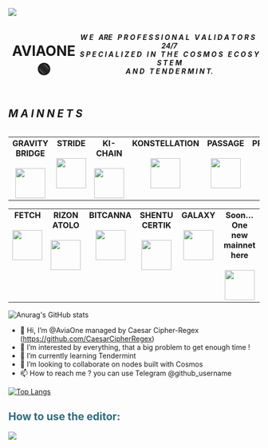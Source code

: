 <img
  src="https://aviaone.com/wp-content/uploads/2022/09/cropped-header-background-black-aviaone.jpg"
  style="display: inline-block; margin: 0 auto; max-width: 300px">
 
<div align="center">
  <div style="display: flex; align-items: flex-start;">
<h1>AVIAONE 🟢</h1>  
  <h4><b><i>W E &nbsp; ARE &nbsp; P R O F E S S I O N A L &nbsp; V A L I D A T O R S &nbsp; 24/7<br />S P E C I A L I Z E D &nbsp; I N &nbsp; T H E &nbsp; C O S M O S &nbsp; E C O S Y S T E M<br />A N D &nbsp; T E N D E R M I N T.</b></i></h4>
	
  </div>
</div>

<div align="center">
  <div style="display: flex; align-items: flex-start;">
  <h2><i>M A I N N E T S</i></h2>
  </div>
</div>

<table width="320px" align="center">
    <tbody>
        <tr valign="top">
		    <td width="130px" align="center">
            <span><strong>GRAVITY BRIDGE</strong></span><br><br />
            <a href="https://aviaone.com/gravity-bridge-stake-delegate/" target="_blank" rel="noopener noreferrer">
            <img height="60px" src="https://aviaone.com/wp-content/uploads/2022/11/logo-gravity-bridge-180x180-1.jpg">
            </td>			
            <td width="130px" align="center">
            <span><strong>STRIDE</strong></span><br><br />
            <a href="https://aviaone.com/stride-stake-delegate/" target="_blank" rel="noopener noreferrer">
            <img height="60px" src="https://aviaone.com/wp-content/uploads/2022/09/logo-stride.png">
            </td>
            <td width="130px" align="center">
            <span><strong>KI-CHAIN</strong></span><br><br />
            <a href="https://aviaone.com/ki-chain-stake-delegate/" target="_blank" rel="noopener noreferrer">
            <img height="60px" src="https://aviaone.com/wp-content/uploads/2022/09/logo-ki-chain.png">
            </td>
            <td width="130px" align="center">
            <span><strong>KONSTELLATION</strong></span><br><br />
            <a href="https://aviaone.com/konstellation-stake-delegate/" target="_blank" rel="noopener noreferrer">
            <img height="60px" src="https://aviaone.com/wp-content/uploads/2022/09/logo-Konstellation.png">
            </td>
            <td width="130px" align="center">
            <span><strong>PASSAGE</strong></span><br><br />
            <a href="https://aviaone.com/passage-stake-delegate/" target="_blank" rel="noopener noreferrer">
            <img height="60px" src="https://aviaone.com/wp-content/uploads/2022/09/logo-passage.png">
            </td>
            <td width="130px" align="center">
            <span><strong>PROVENANCE</strong></span><br><br />
            <a href="https://aviaone.com/provenance-stake-delegate/" target="_blank" rel="noopener noreferrer">
            <img height="60px" src="https://aviaone.com/wp-content/uploads/2022/09/logo-provenance-300x300.jpg">
            </td>
        </tr>
    </tbody>
</table>

<table width="320px" align="center">
    <tbody>
        <tr valign="top">
		    <td width="130px" align="center">
            <span><strong>FETCH</strong></span><br><br />
            <a href="https://aviaone.com/fetch-stake-delegate/" target="_blank" rel="noopener noreferrer">
            <img height="60px" src="https://aviaone.com/wp-content/uploads/2022/10/logo-fetch.jpg">
            </td>			
            <td width="130px" align="center">
            <span><strong>RIZON ATOLO</strong></span><br><br />
            <a href="https://aviaone.com/rizon-atolo-stake-delegate/" target="_blank" rel="noopener noreferrer">
            <img height="60px" src="https://aviaone.com/wp-content/uploads/2022/10/logo-rizon-atolo.jpg">
            </td>
            <td width="130px" align="center">
            <span><strong>BITCANNA</strong></span><br><br />
            <a href="https://aviaone.com/bitcanna-stake-delegate/" target="_blank" rel="noopener noreferrer">
            <img height="60px" src="https://aviaone.com/wp-content/uploads/2022/10/logo-bitcanna.jpg">
            </td>
            <td width="130px" align="center">
            <span><strong>SHENTU CERTIK</strong></span><br><br />
            <a href="https://aviaone.com/shentu-stake-delegate/" target="_blank" rel="noopener noreferrer">
            <img height="60px" src="https://aviaone.com/wp-content/uploads/2022/11/shentu-logo.jpg">
            </td>
            <td width="130px" align="center">
            <span><strong>GALAXY</strong></span><br><br />
            <a href="#" target="_blank" rel="noopener noreferrer">
            <img height="60px" src="https://aviaone.com/wp-content/uploads/2022/09/logo-galaxy.jpg">
            </td>
            <td width="130px" align="center">
            <span><strong>Soon… One new mainnet here</strong></span><br><br />
            <a href="#" target="_blank" rel="noopener noreferrer">
            <img height="60px" src="https://aviaone.com/wp-content/uploads/2022/09/new_mainnet_soon.jpg">
            </td>
        </tr>
    </tbody>
</table>

 ![Anurag's GitHub stats](https://github-readme-stats.vercel.app/api?username=aviaone&show_icons=true&theme=codeSTACKr)

- 👋 Hi, I’m @AviaOne managed by Caesar Cipher-Regex (https://github.com/CaesarCipherRegex)
- 👀 I’m interested by everything, that a big problem to get enough time !
- 🌱 I’m currently learning Tendermint
- 💞️ I’m looking to collaborate on nodes built with Cosmos
- 📫 How to reach me ? you can use Telegram @github_username

<!---
AviaOne/AviaOne is a ✨ special ✨ repository because its `README.md` (this file) appears on your GitHub profile.
You can click the Preview link to take a look at your changes.
--->
 [![Top Langs](https://github-readme-stats.vercel.app/api/top-langs/?username=anuraghazra)](https://github.com/aviaone/github-readme-stats)

<h2 style="color: #2e6c80;">How to use the editor:</h2>




<div align="center">
  <div style="display: flex; align-items: flex-start;">
    <img align="top" src="https://komarev.com/ghpvc/?username=AviaOne&color=blueviolet"/>
<br />
<br />
  </div>
</div>
